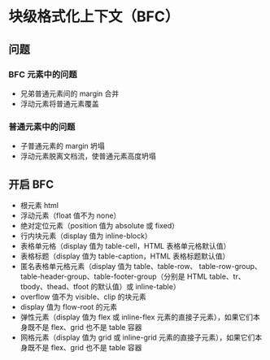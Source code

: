 # 块级格式化上下文（BFC）

## 问题

### BFC 元素中的问题

-   兄弟普通元素间的 margin 合并
-   浮动元素将普通元素覆盖

### 普通元素中的问题

-   子普通元素的 margin 坍塌
-   浮动元素脱离文档流，使普通元素高度坍塌

## 开启 BFC

-   根元素 html
-   浮动元素（float 值不为 none）
-   绝对定位元素（position 值为 absolute 或 fixed）
-   行内块元素（display 值为 inline-block）
-   表格单元格（display 值为 table-cell，HTML 表格单元格默认值）
-   表格标题（display 值为 table-caption，HTML 表格标题默认值）
-   匿名表格单元格元素（display 值为 table、table-row、 table-row-group、table-header-group、table-footer-group（分别是 HTML table、tr、tbody、thead、tfoot 的默认值）或 inline-table）
-   overflow 值不为 visible、clip 的块元素
-   display 值为 flow-root 的元素
-   弹性元素（display 值为 flex 或 inline-flex 元素的直接子元素），如果它们本身既不是 flex、grid 也不是 table 容器
-   网格元素（display 值为 grid 或 inline-grid 元素的直接子元素），如果它们本身既不是 flex、grid 也不是 table 容器
